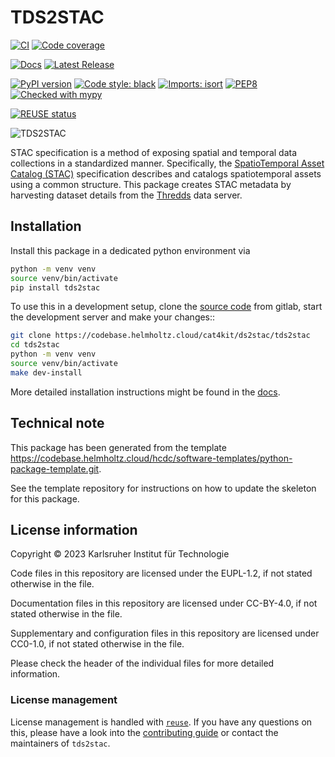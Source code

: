 <!--
SPDX-FileCopyrightText: 2023 Karlsruher Institut für Technologie

SPDX-License-Identifier: CC-BY-4.0
-->

# TDS2STAC

[![CI](https://codebase.helmholtz.cloud/cat4kit/ds2stac/tds2stac/badges/main/pipeline.svg)](https://codebase.helmholtz.cloud/cat4kit/ds2stac/tds2stac/-/pipelines?page=1&scope=all&ref=main)
[![Code coverage](https://codebase.helmholtz.cloud/cat4kit/ds2stac/tds2stac/badges/main/coverage.svg)](https://codebase.helmholtz.cloud/cat4kit/ds2stac/tds2stac/-/graphs/main/charts)
<!-- TODO: uncomment the following line when the package is registered at https://readthedocs.org -->
[![Docs](https://readthedocs.org/projects/tds2stac/badge/?version=latest)](https://tds2stac.readthedocs.io/en/latest/)
[![Latest Release](https://codebase.helmholtz.cloud/cat4kit/ds2stac/tds2stac/-/badges/release.svg)](https://codebase.helmholtz.cloud/cat4kit/ds2stac/tds2stac)
<!-- TODO: uncomment the following line when the package is published at https://pypi.org -->
[![PyPI version](https://img.shields.io/pypi/v/tds2stac.svg)](https://pypi.python.org/pypi/tds2stac/)
[![Code style: black](https://img.shields.io/badge/code%20style-black-000000.svg)](https://github.com/psf/black)
[![Imports: isort](https://img.shields.io/badge/%20imports-isort-%231674b1?style=flat&labelColor=ef8336)](https://pycqa.github.io/isort/)
[![PEP8](https://img.shields.io/badge/code%20style-pep8-orange.svg)](https://www.python.org/dev/peps/pep-0008/)
[![Checked with mypy](http://www.mypy-lang.org/static/mypy_badge.svg)](http://mypy-lang.org/)
<!-- TODO: uncomment the following line when the package is registered at https://api.reuse.software -->
[![REUSE status](https://api.reuse.software/badge/codebase.helmholtz.cloud/cat4kit/ds2stac/tds2stac)](https://api.reuse.software/info/codebase.helmholtz.cloud/cat4kit/ds2stac/tds2stac)


![TDS2STAC](https://codebase.helmholtz.cloud/cat4kit/tds2stac/-/raw/main/tds2stac-logo.png)

STAC specification is a method of exposing spatial and temporal data collections in a standardized manner. Specifically, the [SpatioTemporal Asset Catalog (STAC)](https://stacspec.org/en) specification describes and catalogs spatiotemporal assets using a common structure.
This package creates STAC metadata by harvesting dataset details from the [Thredds](https://www.unidata.ucar.edu/software/tds/) data server.


## Installation

Install this package in a dedicated python environment via

```bash
python -m venv venv
source venv/bin/activate
pip install tds2stac
```

To use this in a development setup, clone the [source code][source code] from
gitlab, start the development server and make your changes::

```bash
git clone https://codebase.helmholtz.cloud/cat4kit/ds2stac/tds2stac
cd tds2stac
python -m venv venv
source venv/bin/activate
make dev-install
```

More detailed installation instructions might be found in the [docs][docs].


[source code]: https://codebase.helmholtz.cloud/cat4kit/ds2stac/tds2stac
[docs]: https://tds2stac.readthedocs.io/en/latest/installation.html


## Technical note

This package has been generated from the template
https://codebase.helmholtz.cloud/hcdc/software-templates/python-package-template.git.

See the template repository for instructions on how to update the skeleton for
this package.


## License information

Copyright © 2023 Karlsruher Institut für Technologie



Code files in this repository are licensed under the
EUPL-1.2, if not stated otherwise
in the file.

Documentation files in this repository are licensed under CC-BY-4.0, if not stated otherwise in the file.

Supplementary and configuration files in this repository are licensed
under CC0-1.0, if not stated otherwise
in the file.

Please check the header of the individual files for more detailed
information.



### License management

License management is handled with [``reuse``](https://reuse.readthedocs.io/).
If you have any questions on this, please have a look into the
[contributing guide][contributing] or contact the maintainers of
`tds2stac`.

[contributing]: https://tds2stac.readthedocs.io/en/latest/contributing.html
